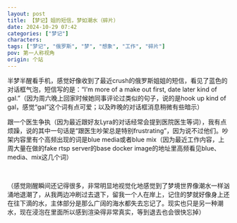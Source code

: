 ```yaml
---
layout: post
title: 【梦记】姐的短信，梦如潮水（碎片）
date: 2024-10-29 07:42
categories: ["梦记"]
characters: 
tags: ["梦记", "俄罗斯", "梦", "想象", "工作", "碎片"]
pov: 第一人称视角
origin: 个站
---
```


半梦半醒看手机，感觉好像收到了最近crush的俄罗斯姐姐的短信，看见了蓝色的对话框气泡，短信写的是：“I'm more of a make out first, date later kind of gal.”（因为周六晚上回家时候她同事评论过类似的句子，说的是hook up kind of gal，感觉“gal”这个词有点可爱；以及昨晚的对话框消息稍微有些暗示）

跟一个医生争执（因为最近跟好友Lyra的对话经常会提到医院医生等词），我有点烦躁，说的其中一句话是“跟医生吵架总是特别frustrating”，因为说不过他们。吵架内容里有个高频出现的词是blue media或者blue mix（因为最近工作内容，上周大量在做的fake rtsp server的base docker image的地址里高频看见blue、media、mix这几个词）

<br>

（感觉刚醒瞬间还记得很多，非常明显地视觉化地感觉到了梦境世界像潮水一样汹涌地退潮了，从我两边冲刷过去退下，留我一个人在岸上，记住的梦就好像身上还在往下滴的水，主体部分是那么广阔的海水都失去忘记了。现实也只是另一种潮水，现在浸泡在里面所以感到渲染得非常真实，等到退去也会很快忘掉）

